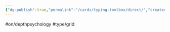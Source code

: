 ```yaml
---
{"dg-publish":true,"permalink":"/cards/typing-toolbox/direct/","created":"2023-04-03T15:13:33.429+02:00","updated":"2023-05-02T10:34:47.690+02:00"}
---
```


#on/depthpsychology #type/grid  
